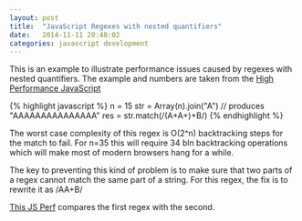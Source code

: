 ```yaml
---
layout: post
title:  "JavaScript Regexes with nested quantifiers"
date:   2014-11-11 20:48:02
categories: javascript development
---
```


This is an example to illustrate performance issues caused by regexes with nested quantifiers. The example and numbers are taken from the [High Performance JavaScript][high-performance-js]

{% highlight javascript %}
n = 15
str = Array(n).join("A") // produces "AAAAAAAAAAAAAAA"
res = str.match(/(A+A+)+B/)
{% endhighlight %}

The worst case complexity of this regex is O(2^n) backtracking steps for the match to fail. 
For n=35 this will require 34 bln backtracking operations which will make most of modern browsers hang for a while.

The key to preventing this kind of problem is to make sure that two parts of a regex cannot match the same part of a string. For this regex, the fix is to rewrite it as /AA+B/


[This JS Perf][js-perf-link] compares the first regex with the second. 




[high-performance-js]: http://www.amazon.com/Performance-JavaScript-Faster-Application-Interfaces/dp/059680279X
[js-perf-link]: http://jsperf.com/regex-with-nested-quantifiers
